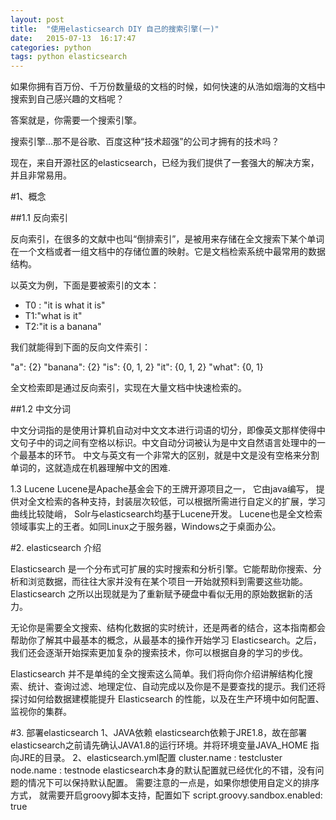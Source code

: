 ```yaml
---
layout: post
title:  "使用elasticsearch DIY 自己的搜索引擎(一)"
date:   2015-07-13  16:17:47
categories: python
tags: python elasticsearch
---
```


如果你拥有百万份、千万份数量级的文档的时候，如何快速的从浩如烟海的文档中搜索到自己感兴趣的文档呢？

答案就是，你需要一个搜索引擎。

搜索引擎...那不是谷歌、百度这种“技术超强”的公司才拥有的技术吗？

现在，来自开源社区的elasticsearch，已经为我们提供了一套强大的解决方案，并且非常易用。

#1、概念

##1.1 反向索引

反向索引，在很多的文献中也叫“倒排索引”，是被用来存储在全文搜索下某个单词在一个文档或者一组文档中的存储位置的映射。它是文档检索系统中最常用的数据结构。

以英文为例，下面是要被索引的文本：

- T0 : "it is what it is"
- T1:"what is it"
- T2:"it is a banana"

我们就能得到下面的反向文件索引：

"a":      {2}
"banana": {2}
"is":    {0, 1, 2}
"it":    {0, 1, 2}
"what":  {0, 1}

全文检索即是通过反向索引，实现在大量文档中快速检索的。

##1.2 中文分词

中文分词指的是使用计算机自动对中文文本进行词语的切分，即像英文那样使得中文句子中的词之间有空格以标识。中文自动分词被认为是中文自然语言处理中的一个最基本的环节。
中文与英文有一个非常大的区别，就是中文是没有空格来分割单词的，这就造成在机器理解中文的困难.

1.3 Lucene
Lucene是Apache基金会下的王牌开源项目之一， 它由java编写， 提供对全文检索的各种支持，封装层次较低，可以根据所需进行自定义的扩展，学习曲线比较陡峭，
Solr与elasticsearch均基于Lucene开发。 Lucene也是全文检索领域事实上的王者。如同Linux之于服务器，Windows之于桌面办公。

#2. elasticsearch 介绍

Elasticsearch 是一个分布式可扩展的实时搜索和分析引擎。它能帮助你搜索、分析和浏览数据，而往往大家并没有在某个项目一开始就预料到需要这些功能。Elasticsearch 之所以出现就是为了重新赋予硬盘中看似无用的原始数据新的活力。

无论你是需要全文搜索、结构化数据的实时统计，还是两者的结合，这本指南都会帮助你了解其中最基本的概念，从最基本的操作开始学习 Elasticsearch。之后，我们还会逐渐开始探索更加复杂的搜索技术，你可以根据自身的学习的步伐。

Elasticsearch 并不是单纯的全文搜索这么简单。我们将向你介绍讲解结构化搜索、统计、查询过滤、地理定位、自动完成以及你是不是要查找的提示。我们还将探讨如何给数据建模能提升 Elasticsearch 的性能，以及在生产环境中如何配置、监视你的集群。


#3. 部署elasticsearch
1、JAVA依赖
elasticsearch依赖于JRE1.8，故在部署elasticsearch之前请先确认JAVA1.8的运行环境。并将环境变量JAVA_HOME 指向JRE的目录。
2、elasticsearch.yml配置
cluster.name : testcluster
node.name : testnode
elasticsearch本身的默认配置就已经优化的不错，没有问题的情况下可以保持默认配置。
需要注意的一点是，如果你想使用自定义的排序方式， 就需要开启groovy脚本支持，配置如下
script.groovy.sandbox.enabled: true



